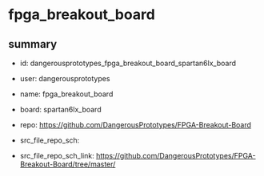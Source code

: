 # fpga_breakout_board
 
## summary 
* id: dangerousprototypes_fpga_breakout_board_spartan6lx_board
* user: dangerousprototypes
* name: fpga_breakout_board
* board: spartan6lx_board
* repo: https://github.com/DangerousPrototypes/FPGA-Breakout-Board



* src_file_repo_sch: 
* src_file_repo_sch_link: https://github.com/DangerousPrototypes/FPGA-Breakout-Board/tree/master/






